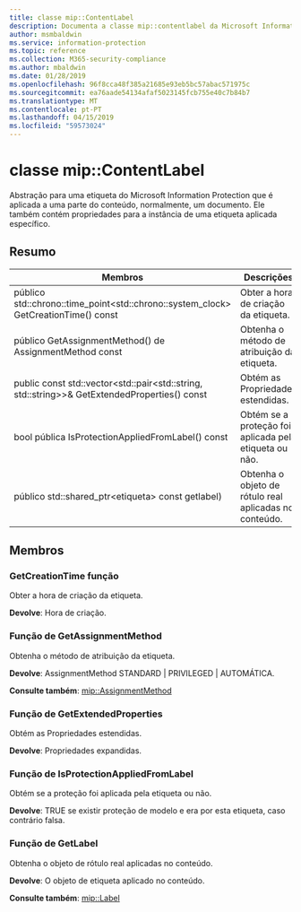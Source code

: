 ```yaml
---
title: classe mip::ContentLabel
description: Documenta a classe mip::contentlabel da Microsoft Information Protection (MIP) SDK.
author: msmbaldwin
ms.service: information-protection
ms.topic: reference
ms.collection: M365-security-compliance
ms.author: mbaldwin
ms.date: 01/28/2019
ms.openlocfilehash: 96f8cca48f385a21685e93eb5bc57abac571975c
ms.sourcegitcommit: ea76aade54134afaf5023145fcb755e40c7b84b7
ms.translationtype: MT
ms.contentlocale: pt-PT
ms.lasthandoff: 04/15/2019
ms.locfileid: "59573024"
---
```

# <a name="class-mipcontentlabel"></a>classe mip::ContentLabel 
Abstração para uma etiqueta do Microsoft Information Protection que é aplicada a uma parte do conteúdo, normalmente, um documento.
Ele também contém propriedades para a instância de uma etiqueta aplicada específico.
  
## <a name="summary"></a>Resumo
 Membros                        | Descrições                                
--------------------------------|---------------------------------------------
público std::chrono::time_point\<std::chrono::system_clock\> GetCreationTime() const  |  Obter a hora de criação da etiqueta.
público GetAssignmentMethod() de AssignmentMethod const  |  Obtenha o método de atribuição da etiqueta.
public const std::vector\<std::pair\<std::string, std::string\>\>& GetExtendedProperties() const  |  Obtém as Propriedades estendidas.
bool pública IsProtectionAppliedFromLabel() const  |  Obtém se a proteção foi aplicada pela etiqueta ou não.
público std::shared_ptr\<etiqueta\> const getlabel)  |  Obtenha o objeto de rótulo real aplicadas no conteúdo.
  
## <a name="members"></a>Membros
  
### <a name="getcreationtime-function"></a>GetCreationTime função
Obter a hora de criação da etiqueta.

  
**Devolve**: Hora de criação.
  
### <a name="getassignmentmethod-function"></a>Função de GetAssignmentMethod
Obtenha o método de atribuição da etiqueta.

  
**Devolve**: AssignmentMethod STANDARD | PRIVILEGED | AUTOMÁTICA. 
  
**Consulte também**: [mip::AssignmentMethod](mip-enums-and-structs.md#assignmentmethod)
  
### <a name="getextendedproperties-function"></a>Função de GetExtendedProperties
Obtém as Propriedades estendidas.

  
**Devolve**: Propriedades expandidas.
  
### <a name="isprotectionappliedfromlabel-function"></a>Função de IsProtectionAppliedFromLabel
Obtém se a proteção foi aplicada pela etiqueta ou não.

  
**Devolve**: TRUE se existir proteção de modelo e era por esta etiqueta, caso contrário falsa.
  
### <a name="getlabel-function"></a>Função de GetLabel
Obtenha o objeto de rótulo real aplicadas no conteúdo.

  
**Devolve**: O objeto de etiqueta aplicado no conteúdo. 
  
**Consulte também**: [mip::Label](class_mip_label.md)
